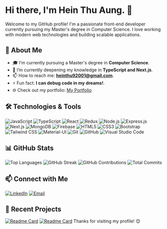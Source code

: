 # Hi there, I'm Hein Thu Aung. 👋

Welcome to my GitHub profile! I'm a passionate front-end developer currently pursuing my Master's degree in Computer Science. I love working with modern web technologies and building scalable applications.

## 🚀 About Me

- 🎓 I’m currently pursuing a Master's degree in **Computer Science**.
- 🌱 I’m currently deepening my knowledge in **TypeScript and Next.js**.
- 📫 How to reach me: **heinthu92001@gmail.com**.
- ⚡ Fun fact: **I can debug code in my dreams!**.
- 🌐 Check out my portfolio: [My Portfolio](https://heinthuaung.netlify.app/)

## 🛠️ Technologies & Tools

![JavaScript](https://img.shields.io/badge/-JavaScript-000?&logo=JavaScript)
![TypeScript](https://img.shields.io/badge/-TypeScript-000?&logo=TypeScript)
![React](https://img.shields.io/badge/-React-000?&logo=React)
![Redux](https://img.shields.io/badge/-Redux-000?&logo=Redux)
![Node.js](https://img.shields.io/badge/-Node.js-000?&logo=Node.js)
![Express.js](https://img.shields.io/badge/-Express.js-000?&logo=Express)
![Next.js](https://img.shields.io/badge/-Next.js-000?&logo=Next.js)
![MongoDB](https://img.shields.io/badge/-MongoDB-000?&logo=MongoDB)
![Firebase](https://img.shields.io/badge/-Firebase-000?&logo=Firebase)
![HTML5](https://img.shields.io/badge/-HTML5-000?&logo=HTML5)
![CSS3](https://img.shields.io/badge/-CSS3-000?&logo=CSS3)
![Bootstrap](https://img.shields.io/badge/-Bootstrap-000?&logo=Bootstrap)
![Tailwind CSS](https://img.shields.io/badge/-Tailwind%20CSS-000?&logo=Tailwind%20CSS)
![Material-UI](https://img.shields.io/badge/-Material--UI-000?&logo=Material-UI)
![Git](https://img.shields.io/badge/-Git-000?&logo=Git)
![GitHub](https://img.shields.io/badge/-GitHub-000?&logo=GitHub)
![Visual Studio Code](https://img.shields.io/badge/-VS%20Code-000?&logo=Visual%20Studio%20Code)

## 📊 GitHub Stats

![Top Languages](https://github-readme-stats.vercel.app/api/top-langs/?username=HeinThuAung-11&layout=compact&theme=radical)
![GitHub Streak](https://github-readme-streak-stats.herokuapp.com/?user=HeinThuAung-11&theme=radical)
![GitHub Contributions](https://github-readme-stats.vercel.app/api/pin/?username=HeinThuAung-11&repo=contributions&show_icons=true&theme=radical)
![Total Commits](https://github-readme-stats.vercel.app/api?username=HeinThuAung-11&count_private=true&show_icons=true&hide=contribs,issues&include_all_commits=true&theme=radical)

## 📫 Connect with Me

[![LinkedIn](https://img.shields.io/badge/-LinkedIn-blue?style=flat&logo=Linkedin&logoColor=white)]([https://www.linkedin.com/in/hein-thu-aung-994595179/])
[![Email](https://img.shields.io/badge/-Email-red?style=flat&logo=Gmail&logoColor=white)](mailto:heinthu92001@gmail.com)

## 🎨 Recent Projects

[![Readme Card](https://github-readme-stats.vercel.app/api/pin/?username=HeinThuAung-11&repo=HotelBooking)](https://github.com/HeinThuAung-11/HotelBooking)
[![Readme Card](https://github-readme-stats.vercel.app/api/pin/?username=HeinThuAung-11&repo=photo-gallery)](https://github.com/HeinThuAung-11/photo-gallery)
Thanks for visiting my profile! 😊
